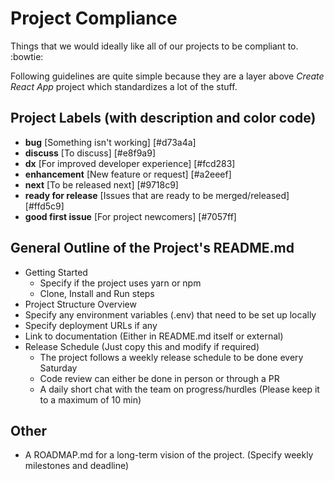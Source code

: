 # Project Compliance
Things that we would ideally like all of our projects to be compliant to. :bowtie:

Following guidelines are quite simple because they are a layer above _Create React App_ project which standardizes a lot of the stuff.

## Project Labels (with description and color code)

- **bug** [Something isn't working] [#d73a4a]
- **discuss** [To discuss] [#e8f9a9]
- **dx** [For improved developer experience] [#fcd283]
- **enhancement** [New feature or request] [#a2eeef]
- **next** [To be released next] [#9718c9]
- **ready for release** [Issues that are ready to be merged/released] [#ffd5c9]
- **good first issue** [For project newcomers] [#7057ff]

## General Outline of the Project's README.md

- Getting Started
  - Specify if the project uses yarn or npm
  - Clone, Install and Run steps
- Project Structure Overview
- Specify any environment variables (.env) that need to be set up locally
- Specify deployment URLs if any
- Link to documentation (Either in README.md itself or external)
- Release Schedule (Just copy this and modify if required)
  - The project follows a weekly release schedule to be done every Saturday
  - Code review can either be done in person or through a PR
  - A daily short chat with the team on progress/hurdles (Please keep it to a maximum of 10 min)

## Other

- A ROADMAP.md for a long-term vision of the project. (Specify weekly milestones and deadline)
